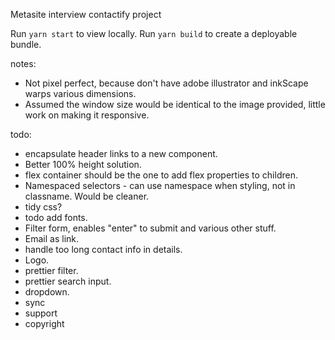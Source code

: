 Metasite interview contactify project

Run `yarn start` to view locally.
Run `yarn build` to create a deployable bundle.

notes:
- Not pixel perfect, because don't have adobe illustrator and inkScape warps various dimensions.
- Assumed the window size would be identical to the image provided, little work on making it responsive.

todo:
- encapsulate header links to a new component.
- Better 100% height solution.
- flex container should be the one to add flex properties to children.
- Namespaced selectors - can use namespace when styling, not in classname. Would be cleaner.
- tidy css?
- todo add fonts.
- Filter form, enables "enter" to submit and various other stuff.
- Email as link.
- handle too long contact info in details.
- Logo.
- prettier filter.
- prettier search input.
- dropdown.
- sync
- support
- copyright